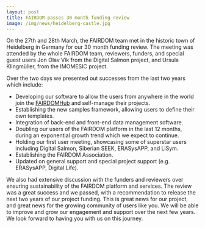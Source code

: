 ```yaml
---
layout: post
title: FAIRDOM passes 30 month funding review
image: /img/news/heidelberg-castle.jpg
---
```



On the 27th and 28th March, the FAIRDOM team met in the historic town of Heidelberg in Germany for our 30 month funding review.  The meeting was attended by the whole FAIRDOM team, reviewers, funders, and special guest users Jon Olav Vik from the Digital Salmon project, and Ursula Klingmüller, from the IMOMESIC project.

Over the two days we presented out successes from the last two years which include:

* Developing our software to allow the users from anywhere in the world join the [FAIRDOMHub](https://fairdomhub.org) and self-manage their projects.
* Establishing the new samples framework, allowing users to define their own templates.
* Integration of back-end and front-end data management software.
* Doubling our users of the FAIRDOM platform in the last 12 months, during an exponential growth trend which we expect to continue.
* Holding our first user meeting, showcasing some of superstar users including Digital Salmon, Siberian SEEK, ERASysAPP, and LiSym.
* Establishing the FAIRDOM Association.
* Updated on general support and special project support (e.g. ERASysAPP, Digital Life).

We also had extensive discussion with the funders and reviewers over ensuring sustainability of the FAIRDOM platform and services. The review was a great success and we passed, with a recommendation to release the next two years of our project funding. This is great news for our project, and great news for the growing community of users like you. We will be able to improve and grow our engagement and support over the next few years. We look forward to having you with us on this journey.